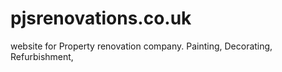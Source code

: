 # pjsrenovations.co.uk
website for Property renovation company. Painting, Decorating, Refurbishment, 
